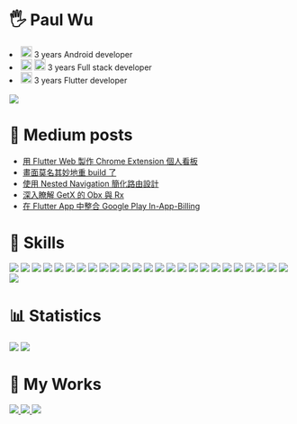 # 🖐 Paul Wu

<li><img width="20" src="https://cdn.simpleicons.org/android" /> 3 years Android developer</li>
<li><img width="20" src="https://cdn.simpleicons.org/dotnet" />
  <img width="20" src="https://cdn.simpleicons.org/javascript" /> 3 years Full stack developer</li>
<li><img width="20" src="https://cdn.simpleicons.org/flutter" /> 3 years Flutter developer</li>
<br>

<img src="https://hits.seeyoufarm.com/api/count/incr/badge.svg?url=https%3A%2F%2Fgithub.com%2Feasylive19891212%2Fhit-counter" />

# 📝 Medium posts
<!-- BLOG-POST-LIST:START -->
- [用 Flutter Web 製作 Chrome Extension 個人看板](https://easylive1989.medium.com/%E7%94%A8-flutter-web-%E8%A3%BD%E4%BD%9C-chrome-extension-%E5%80%8B%E4%BA%BA%E7%9C%8B%E6%9D%BF-43981f683e80?source=rss-e16ddedcd5d2------2)
- [畫面莫名其妙地重 build 了](https://easylive1989.medium.com/%E7%95%AB%E9%9D%A2%E8%8E%AB%E5%90%8D%E5%85%B6%E5%A6%99%E5%9C%B0%E9%87%8D-build-%E4%BA%86-9cffb3f95cc5?source=rss-e16ddedcd5d2------2)
- [使用 Nested Navigation 簡化路由設計](https://medium.com/cloud-latitude-engineering-blog/%E4%BD%BF%E7%94%A8-nested-navigation-%E7%B0%A1%E5%8C%96%E8%B7%AF%E7%94%B1%E8%A8%AD%E8%A8%88-3a3ffade36bc?source=rss-e16ddedcd5d2------2)
- [深入瞭解 GetX 的 Obx 與 Rx](https://easylive1989.medium.com/%E6%B7%B1%E5%85%A5%E7%9E%AD%E8%A7%A3-getx-%E7%9A%84-obx-%E8%88%87-rx-1311c5d0b6d1?source=rss-e16ddedcd5d2------2)
- [在 Flutter App 中整合 Google Play In-App-Billing](https://medium.com/cloud-latitude-engineering-blog/%E5%9C%A8-flutter-app-%E4%B8%AD%E6%95%B4%E5%90%88-google-play-in-app-billing-306e78094a8e?source=rss-e16ddedcd5d2------2)
<!-- BLOG-POST-LIST:END -->

# 🔧 Skills
<p floa="left">
    <img src="https://img.shields.io/badge/Flutter-02569B?style=for-the-badge&logo=flutter&logoColor=white" />
    <img src="https://img.shields.io/badge/Dart-0175C2?style=for-the-badge&logo=dart&logoColor=white" />
    <img src="https://img.shields.io/badge/C%23-239120?style=for-the-badge&logo=c-sharp&logoColor=white" />
    <img src="https://img.shields.io/badge/Notion-000000?style=for-the-badge&logo=notion&logoColor=white" />
    <img src="https://img.shields.io/badge/Miro-F7C922?style=for-the-badge&logo=Miro&logoColor=050036" />
    <img src="https://img.shields.io/badge/Obsidian-483699?style=for-the-badge&logo=Obsidian&logoColor=white" />
    <img src="https://img.shields.io/badge/Trello-0052CC?style=for-the-badge&logo=trello&logoColor=white" />
    <img src="https://img.shields.io/badge/mac%20os-000000?style=for-the-badge&logo=apple&logoColor=white" />
    <img src="https://img.shields.io/badge/GitHub-100000?style=for-the-badge&logo=github&logoColor=white" />
    <img src="https://img.shields.io/badge/GIT-E44C30?style=for-the-badge&logo=git&logoColor=white" />
    <img src="https://img.shields.io/badge/Jenkins-D24939?style=for-the-badge&logo=Jenkins&logoColor=white" />
    <img src="https://img.shields.io/badge/Python-FFD43B?style=for-the-badge&logo=python&logoColor=blue" />
    <img src="https://img.shields.io/badge/json-5E5C5C?style=for-the-badge&logo=json&logoColor=white" />
    <img src="https://img.shields.io/badge/Jenkins-D24939?style=for-the-badge&logo=Jenkins&logoColor=white" />
    <img src="https://img.shields.io/badge/Jira-0052CC?style=for-the-badge&logo=Jira&logoColor=white" />
    <img src="https://img.shields.io/badge/Rider-000000?style=for-the-badge&logo=Rider&logoColor=white" />
    <img src="https://img.shields.io/badge/VSCode-0078D4?style=for-the-badge&logo=visual%20studio%20code&logoColor=white" />
    <img src="https://img.shields.io/badge/VIM-%2311AB00.svg?&style=for-the-badge&logo=vim&logoColor=white" />
    <img src="https://img.shields.io/badge/IntelliJ_IDEA-000000.svg?style=for-the-badge&logo=intellij-idea&logoColor=white" />
    <img src="https://img.shields.io/badge/firebase-ffca28?style=for-the-badge&logo=firebase&logoColor=black" />
    <img src="https://img.shields.io/badge/Shell_Script-121011?style=for-the-badge&logo=gnu-bash&logoColor=white" />
    <img src="https://img.shields.io/badge/Selenium-43B02A?style=for-the-badge&logo=Selenium&logoColor=white" />
    <img src="https://img.shields.io/badge/Docker-2CA5E0?style=for-the-badge&logo=docker&logoColor=white" />
    <img src="https://img.shields.io/badge/.NET-512BD4?style=for-the-badge&logo=dotnet&logoColor=white" />
    <img src="https://img.shields.io/badge/Heroku-430098?style=for-the-badge&logo=heroku&logoColor=white" />
    <img src="https://img.shields.io/badge/redis-%23DD0031.svg?&style=for-the-badge&logo=redis&logoColor=white" />
</p>

# 📊 Statistics
<p floa="left">
    <img src="https://github-readme-stats.vercel.app/api/top-langs/?username=easylive1989" />
    <img src="https://github-readme-stats.vercel.app/api?username=easylive1989" />
</p>

# 🔧 My Works
<p floa="left">
<a href="https://easylive1989.medium.com/">
<img src="https://img.shields.io/badge/Medium-12100E?style=for-the-badge&logo=medium&logoColor=white" />
</a>
<a href="https://www.linkedin.com/in/paul-wu-810280135/">
<img src="https://img.shields.io/badge/LinkedIn-0077B5?style=for-the-badge&logo=linkedin&logoColor=white" />
</a>
<a href="https://play.google.com/store/apps/developer?id=Paul+Wu">
<img src="https://img.shields.io/badge/Google_Play-414141?style=for-the-badge&logo=google-play&logoColor=white" />
</p>

